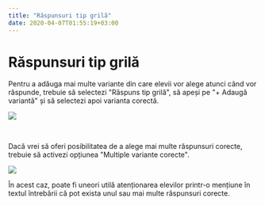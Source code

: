 ```yaml
---
title: "Răspunsuri tip grilă"
date: 2020-04-07T01:55:19+03:00
---
```


# Răspunsuri tip grilă

Pentru a adăuga mai multe variante din care elevii vor alege atunci când vor răspunde, trebuie să selectezi "Răspuns tip grilă", să apeși pe "+ Adaugă variantă" și să selectezi apoi varianta corectă.

![](/img/Screenshot_15.jpg)

&nbsp;

Dacă vrei să oferi posibilitatea de a alege mai multe răspunsuri corecte, trebuie să activezi opțiunea "Multiple variante corecte".

![](/img/Screenshot_16.jpg)


În acest caz, poate fi uneori utilă atenționarea elevilor printr-o mențiune în textul întrebării că pot exista unul sau mai multe răspunsuri corecte.